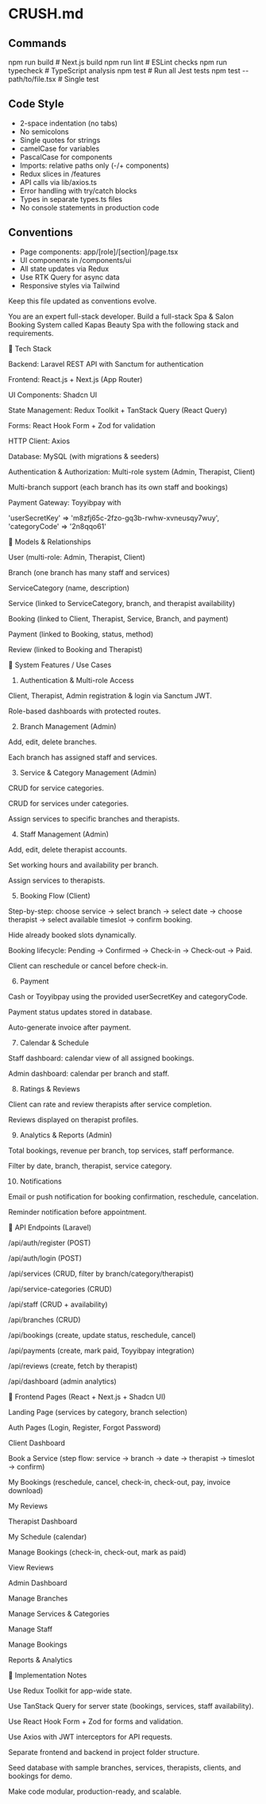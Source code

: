 # CRUSH.md

## Commands
npm run build      # Next.js build
npm run lint       # ESLint checks
npm run typecheck  # TypeScript analysis
npm test           # Run all Jest tests
npm test -- path/to/file.tsx  # Single test

## Code Style
- 2-space indentation (no tabs)
- No semicolons
- Single quotes for strings
- camelCase for variables
- PascalCase for components
- Imports: relative paths only (-/+ components)
- Redux slices in /features
- API calls via lib/axios.ts
- Error handling with try/catch blocks
- Types in separate types.ts files
- No console statements in production code

## Conventions
- Page components: app/[role]/[section]/page.tsx
- UI components in /components/ui
- All state updates via Redux
- Use RTK Query for async data
- Responsive styles via Tailwind

Keep this file updated as conventions evolve.

You are an expert full-stack developer. Build a full-stack Spa & Salon Booking System called Kapas Beauty Spa with the following stack and requirements.

🔹 Tech Stack

Backend: Laravel REST API with Sanctum for authentication

Frontend: React.js + Next.js (App Router)

UI Components: Shadcn UI

State Management: Redux Toolkit + TanStack Query (React Query)

Forms: React Hook Form + Zod for validation

HTTP Client: Axios

Database: MySQL (with migrations & seeders)

Authentication & Authorization: Multi-role system (Admin, Therapist, Client)

Multi-branch support (each branch has its own staff and bookings)

Payment Gateway: Toyyibpay with

'userSecretKey' => 'm8zfj65c-2fzo-gq3b-rwhw-xvneusqy7wuy',
'categoryCode' => '2n8qqo61'

🔹 Models & Relationships

User (multi-role: Admin, Therapist, Client)

Branch (one branch has many staff and services)

ServiceCategory (name, description)

Service (linked to ServiceCategory, branch, and therapist availability)

Booking (linked to Client, Therapist, Service, Branch, and payment)

Payment (linked to Booking, status, method)

Review (linked to Booking and Therapist)

🔹 System Features / Use Cases
1. Authentication & Multi-role Access

Client, Therapist, Admin registration & login via Sanctum JWT.

Role-based dashboards with protected routes.

2. Branch Management (Admin)

Add, edit, delete branches.

Each branch has assigned staff and services.

3. Service & Category Management (Admin)

CRUD for service categories.

CRUD for services under categories.

Assign services to specific branches and therapists.

4. Staff Management (Admin)

Add, edit, delete therapist accounts.

Set working hours and availability per branch.

Assign services to therapists.

5. Booking Flow (Client)

Step-by-step: choose service → select branch → select date → choose therapist → select available timeslot → confirm booking.

Hide already booked slots dynamically.

Booking lifecycle: Pending → Confirmed → Check-in → Check-out → Paid.

Client can reschedule or cancel before check-in.

6. Payment

Cash or Toyyibpay using the provided userSecretKey and categoryCode.

Payment status updates stored in database.

Auto-generate invoice after payment.

7. Calendar & Schedule

Staff dashboard: calendar view of all assigned bookings.

Admin dashboard: calendar per branch and staff.

8. Ratings & Reviews

Client can rate and review therapists after service completion.

Reviews displayed on therapist profiles.

9. Analytics & Reports (Admin)

Total bookings, revenue per branch, top services, staff performance.

Filter by date, branch, therapist, service category.

10. Notifications

Email or push notification for booking confirmation, reschedule, cancelation.

Reminder notification before appointment.

🔹 API Endpoints (Laravel)

/api/auth/register (POST)

/api/auth/login (POST)

/api/services (CRUD, filter by branch/category/therapist)

/api/service-categories (CRUD)

/api/staff (CRUD + availability)

/api/branches (CRUD)

/api/bookings (create, update status, reschedule, cancel)

/api/payments (create, mark paid, Toyyibpay integration)

/api/reviews (create, fetch by therapist)

/api/dashboard (admin analytics)

🔹 Frontend Pages (React + Next.js + Shadcn UI)

Landing Page (services by category, branch selection)

Auth Pages (Login, Register, Forgot Password)

Client Dashboard

Book a Service (step flow: service → branch → date → therapist → timeslot → confirm)

My Bookings (reschedule, cancel, check-in, check-out, pay, invoice download)

My Reviews

Therapist Dashboard

My Schedule (calendar)

Manage Bookings (check-in, check-out, mark as paid)

View Reviews

Admin Dashboard

Manage Branches

Manage Services & Categories

Manage Staff

Manage Bookings

Reports & Analytics

🔹 Implementation Notes

Use Redux Toolkit for app-wide state.

Use TanStack Query for server state (bookings, services, staff availability).

Use React Hook Form + Zod for forms and validation.

Use Axios with JWT interceptors for API requests.

Separate frontend and backend in project folder structure.

Seed database with sample branches, services, therapists, clients, and bookings for demo.

Make code modular, production-ready, and scalable.